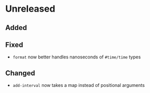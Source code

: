 # Unreleased

## Added

## Fixed

- `format` now better handles nanoseconds of `#time/time` types

## Changed

- `add-interval` now takes a map instead of positional arguments
